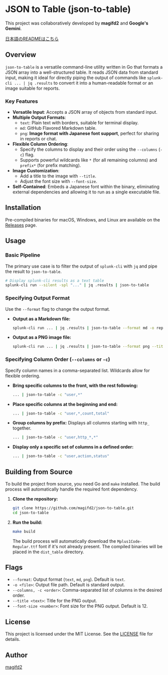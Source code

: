 # **JSON to Table (json-to-table)**

This project was collaboratively developed by **magifd2** and **Google's Gemini**.

[日本語のREADMEはこちら](README.ja.md)

## **Overview**

`json-to-table` is a versatile command-line utility written in Go that formats a JSON array into a well-structured table. It reads JSON data from standard input, making it ideal for directly piping the output of commands like `splunk-cli ... | jq .results` to convert it into a human-readable format or an image suitable for reports.

### **Key Features**

*   **Versatile Input**: Accepts a JSON array of objects from standard input.
*   **Multiple Output Formats**:
    *   `text`: Plain text with borders, suitable for terminal display.
    *   `md`: GitHub Flavored Markdown table.
    *   `png`: **Image format with Japanese font support**, perfect for sharing in reports or chat.
*   **Flexible Column Ordering**:
    *   Specify the columns to display and their order using the `--columns` (`-c`) flag.
    *   Supports powerful wildcards like `*` (for all remaining columns) and `prefix*` (for prefix matching).
*   **Image Customization**:
    *   Add a title to the image with `--title`.
    *   Adjust the font size with `--font-size`.
*   **Self-Contained**: Embeds a Japanese font within the binary, eliminating external dependencies and allowing it to run as a single executable file.

## **Installation**

Pre-compiled binaries for macOS, Windows, and Linux are available on the [Releases](https://github.com/magifd2/json-to-table/releases) page.

## **Usage**

### **Basic Pipeline**

The primary use case is to filter the output of `splunk-cli` with `jq` and pipe the result to `json-to-table`.

```bash
# Display splunk-cli results as a text table
splunk-cli run --silent -spl "..." | jq .results | json-to-table
```

### **Specifying Output Format**

Use the `--format` flag to change the output format.

*   **Output as a Markdown file:**
    ```bash
    splunk-cli run ... | jq .results | json-to-table --format md -o report.md
    ```

*   **Output as a PNG image file:**
    ```bash
    splunk-cli run ... | jq .results | json-to-table --format png --title "DNS Query Ranking" -o report.png
    ```

### **Specifying Column Order (`--columns` or `-c`)**

Specify column names in a comma-separated list. Wildcards allow for flexible ordering.

*   **Bring specific columns to the front, with the rest following:**
    ```bash
    ... | json-to-table -c "user,*"
    ```

*   **Place specific columns at the beginning and end:**
    ```bash
    ... | json-to-table -c "user,*,count,total"
    ```

*   **Group columns by prefix:**
    Displays all columns starting with `http_` together.
    ```bash
    ... | json-to-table -c "user,http_*,*"
    ```

*   **Display only a specific set of columns in a defined order:**
    ```bash
    ... | json-to-table -c "user,action,status"
    ```

## **Building from Source**

To build the project from source, you need Go and `make` installed. The build process will automatically handle the required font dependency.

1.  **Clone the repository:**
    ```bash
    git clone https://github.com/magifd2/json-to-table.git
    cd json-to-table
    ```

2.  **Run the build:**
    ```bash
    make build
    ```
    The build process will automatically download the `Mplus1Code-Regular.ttf` font if it's not already present. The compiled binaries will be placed in the `dist_table` directory.

## **Flags**

*   `--format`: Output format (`text`, `md`, `png`). Default is `text`.
*   `-o <file>`: Output file path. Default is standard output.
*   `--columns, -c <order>`: Comma-separated list of columns in the desired order.
*   `--title <text>`: Title for the PNG output.
*   `--font-size <number>`: Font size for the PNG output. Default is 12.

## **License**

This project is licensed under the MIT License. See the [LICENSE](LICENSE) file for details.

## **Author**

[magifd2](https://github.com/magifd2)
